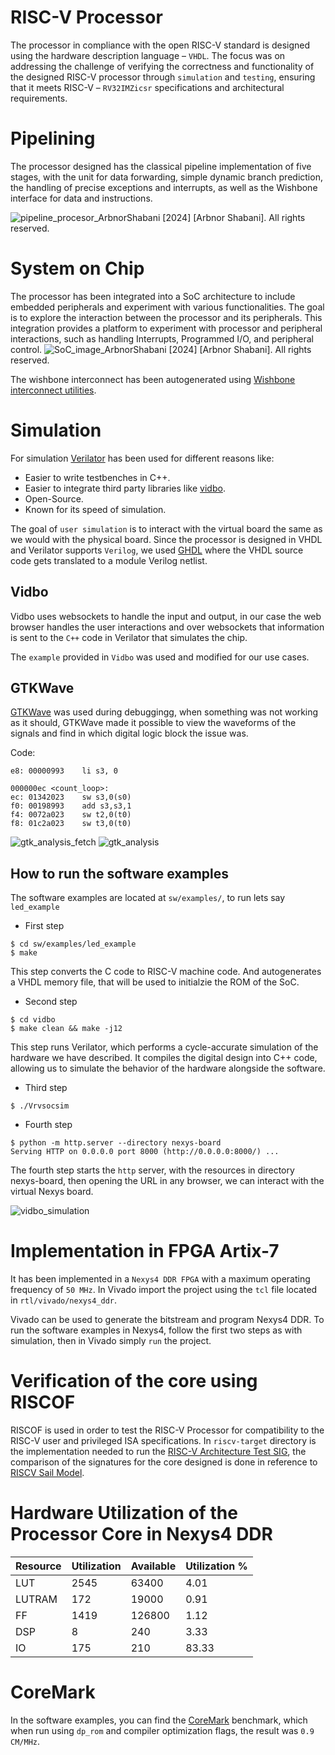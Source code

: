 # RISC-V Processor
The processor in compliance with the open RISC-V standard is designed using the hardware description language – `VHDL`. The focus was on addressing the challenge of verifying the correctness and functionality of the designed RISC-V processor through `simulation` and `testing`, ensuring that it meets RISC-V – `RV32IMZicsr` specifications and architectural requirements.

# Pipelining
The processor designed has the classical pipeline implementation of five stages, with the unit for data forwarding, simple dynamic branch prediction, the handling of precise exceptions and interrupts, as well as the Wishbone interface for data and instructions.

![pipeline_procesor_ArbnorShabani](res/pipeline_procesor_ArbnorShabani.png)
[2024] [Arbnor Shabani]. All rights reserved.


# System on Chip
The processor has been integrated into a SoC architecture to include embedded peripherals and experiment with various functionalities. The goal is to explore the interaction between the processor and its peripherals.
This integration provides a platform to experiment with processor and peripheral interactions, such as handling Interrupts, Programmed I/O, and peripheral control.
![SoC_image_ArbnorShabani](res/processor_integrated_into_soc.png)
[2024] [Arbnor Shabani]. All rights reserved.

The wishbone interconnect has been autogenerated using [Wishbone interconnect utilities](https://github.com/olofk/wb_intercon).
# Simulation
For simulation [Verilator](https://github.com/verilator/verilator) has been used for different reasons like:
* Easier to write testbenches in C++.
* Easier to integrate third party libraries like [vidbo](https://github.com/olofk/vidbo).
* Open-Source.
* Known for its speed of simulation.

The goal of `user simulation` is to interact with the virtual board the same as we would with the physical board. Since the processor is designed in VHDL and Verilator supports `Verilog`, we used [GHDL](https://github.com/ghdl/ghdl) where the VHDL source code gets translated to a module Verilog netlist.

## Vidbo
Vidbo uses websockets to handle the input and output, in our case the web browser handles the user interactions and over websockets that information is sent to the `C++` code in Verilator that simulates the chip.

The `example` provided in `Vidbo` was used and modified for our use cases.

## GTKWave
[GTKWave](https://github.com/gtkwave/gtkwave) was used during debuggingg, when something was not working as it should, GTKWave made it possible to view the waveforms of the signals and find in which digital logic block the issue was.

Code:
```
e8: 00000993    li s3, 0

000000ec <count_loop>:
ec: 01342023    sw s3,0(s0)
f0: 00198993    add s3,s3,1
f4: 0072a023    sw t2,0(t0)
f8: 01c2a023    sw t3,0(t0)
```
![gtk_analysis_fetch](res/gtk_analysis_fetch.png)
![gtk_analysis](res/gtk_analysis.png)

## How to run the software examples

The software examples are located at `sw/examples/`, to run lets say `led_example`

* First step
```
$ cd sw/examples/led_example
$ make
```
This step converts the C code to RISC-V machine code. And autogenerates a VHDL memory file, that will be used to initialzie the ROM of the SoC.
* Second step
```
$ cd vidbo
$ make clean && make -j12
```
This step runs Verilator, which performs a cycle-accurate simulation of the hardware we have described. It compiles the digital design into C++ code, allowing us to simulate the behavior of the hardware alongside the software.
* Third step
```
$ ./Vrvsocsim
```
* Fourth step
```
$ python -m http.server --directory nexys-board
Serving HTTP on 0.0.0.0 port 8000 (http://0.0.0.0:8000/) ...
```
The fourth step starts the `http` server, with the resources in directory nexys-board, then opening the URL in any browser, we can interact with the virtual Nexys board.

![vidbo_simulation](res/virtual_board_simulation.png)
# Implementation in FPGA Artix-7
It has been implemented in a `Nexys4 DDR FPGA` with a maximum operating frequency of `50 MHz`.
In Vivado import the project using the `tcl` file located in `rtl/vivado/nexys4_ddr`.

Vivado can be used to generate the bitstream and program Nexys4 DDR. To run the software examples in Nexys4, follow the first two steps as with simulation, then in Vivado simply `run` the project.

# Verification of the core using RISCOF
RISCOF is used in order to test the RISC-V Processor for compatibility to the RISC-V user and privileged ISA specifications. In `riscv-target` directory is the implementation needed to run the [RISC-V Architecture Test SIG](https://github.com/riscv-non-isa/riscv-arch-test), the comparison of the signatures for the core designed is done in reference to [RISCV Sail Model](https://github.com/riscv/sail-riscv).

# Hardware Utilization of the Processor Core in Nexys4 DDR

| Resource      | Utilization   | Available   | Utilization % |
| ------------- | ------------- | ------------- | ------------- |
| LUT     | 2545   | 63400   | 4.01   |
| LUTRAM  | 172   | 19000   | 0.91   |
| FF  | 1419   | 126800   | 1.12   |
| DSP  | 8   | 240   | 3.33   |
| IO  | 175   | 210   | 83.33   |

# CoreMark
In the software examples, you can find the [CoreMark](https://github.com/eembc/coremark) benchmark, which when run using `dp_rom` and compiler optimization flags, the result was `0.9 CM/MHz`.

